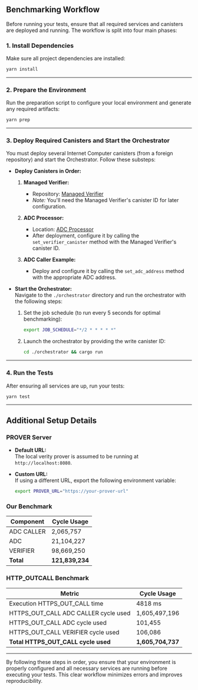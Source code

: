 ##  Benchmarking Workflow

Before running your tests, ensure that all required services and canisters are deployed and running. The workflow is split into four main phases:

### 1. Install Dependencies

Make sure all project dependencies are installed:
```bash
yarn install
```

---

### 2. Prepare the Environment

Run the preparation script to configure your local environment and generate any required artifacts:

```bash
yarn prep
```

---

### 3. Deploy Required Canisters and Start the Orchestrator

You must deploy several Internet Computer canisters (from a foreign repository) and start the Orchestrator. Follow these substeps:

- **Deploy Canisters in Order:**

  1. **Managed Verifier:**  
     - Repository: [Managed Verifier](https://github.com/usherlabs/verity-dp/tree/main/ic/managed/verifier)  
     - *Note:* You'll need the Managed Verifier's canister ID for later configuration.

  2. **ADC Processor:**  
     - Location: [ADC Processor](../processor/ic)  
     - After deployment, configure it by calling the `set_verifier_canister` method with the Managed Verifier's canister ID.

  3. **ADC Caller Example:**  
     - Deploy and configure it by calling the `set_adc_address` method with the appropriate ADC address.

- **Start the Orchestrator:**  
  Navigate to the `./orchestrator` directory and run the orchestrator with the following steps:

  1. Set the job schedule (to run every 5 seconds for optimal benchmarking):
     ```bash
     export JOB_SCHEDULE="*/2 * * * * *"
     ```
  2. Launch the orchestrator by providing the write canister ID:
     ```bash
     cd ./orchestrator && cargo run
     ```

---

### 4. Run the Tests

After ensuring all services are up, run your tests:

```bash
yarn test
```

---

## Additional Setup Details

### PROVER Server
- **Default URL:**  
  The local verity prover is assumed to be running at `http://localhost:8080`.

- **Custom URL:**  
  If using a different URL, export the following environment variable:
  ```bash
  export PROVER_URL="https://your-prover-url"
  ```
### Our Benchmark

| Component    | Cycle Usage   |
| ------------ | ------------- |
| ADC CALLER   | 2,065,757     |
| ADC          | 21,104,227    |
| VERIFIER     | 98,669,250    |
| **Total**    | **121,839,234** |

### HTTP_OUTCALL Benchmark

| Metric                                      | Cycle Usage         |
| ------------------------------------------- | ------------------- |
| Execution HTTPS_OUT_CALL time               | 4818 ms             |
| HTTPS_OUT_CALL ADC CALLER cycle used        | 1,605,497,196       |
| HTTPS_OUT_CALL ADC cycle used               | 101,455             |
| HTTPS_OUT_CALL VERIFIER cycle used          | 106,086             |
| **Total HTTPS_OUT_CALL cycle used**         | **1,605,704,737**   |

---

By following these steps in order, you ensure that your environment is properly configured and all necessary services are running before executing your tests. This clear workflow minimizes errors and improves reproducibility.
